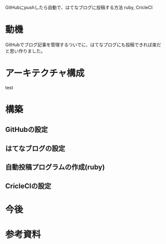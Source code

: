 GitHubにpushしたら自動で、はてなブログに投稿する方法
ruby, CricleCI

# 動機

GitHubでブログ記事を管理するついでに、はてなブログにも投稿できれば楽だと思い作りました。

# アーキテクチャ構成

test

# 構築

## GitHubの設定

## はてなブログの設定

## 自動投稿プログラムの作成(ruby)

## CricleCIの設定

# 今後

# 参考資料
